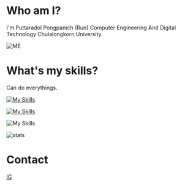 # Who am I?
I'm Puttaradol Pongpanich (Run)
Computer Engineering And Digital Technology Chulalongkorn University

![ME](https://pbs.twimg.com/profile_images/1304752924610850817/4eIlt6oT_400x400.jpg)

# What's my skills?
Can do everythings.

[![My Skills](https://skillicons.dev/icons?i=aws,gcp,azure,react,vue,flutter&perline=3)](https://skillicons.dev)

[![My Skills](https://skillicons.dev/icons?i=java,kotlin,nodejs,figma&theme=light)](https://skillicons.dev)

![My Skills](https://skillicons.dev/icons?i=git,kubernetes,docker,c,vim)

![stats](https://github-readme-stats.vercel.app/api?username=yourGitHubUsername&show_icons=true)

# Contact

[IG](https://www.instagram.com/run_ptrd/)

